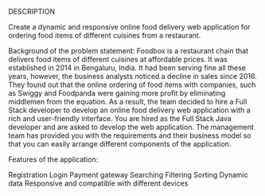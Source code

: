 DESCRIPTION

Create a dynamic and responsive online food delivery web application for ordering food items of different cuisines from a restaurant.

Background of the problem statement:
Foodbox is a restaurant chain that delivers food items of different cuisines at affordable prices. It was established in 2014 in Bengaluru, India. It had been serving fine all these years, however, the business analysts noticed a decline in sales since 2016. They found out that the online ordering of food items with companies, such as Swiggy and Foodpanda were gaining more profit by eliminating middlemen from the equation. As a result, the team decided to hire a Full Stack developer to develop an online food delivery web application with a rich and user-friendly interface.
You are hired as the Full Stack Java developer and are asked to develop the web application. The management team has provided you with the requirements and their business model so that you can easily arrange different components of the application.

Features of the application:

Registration
Login
Payment gateway
Searching
Filtering
Sorting
Dynamic data
Responsive and compatible with different devices
